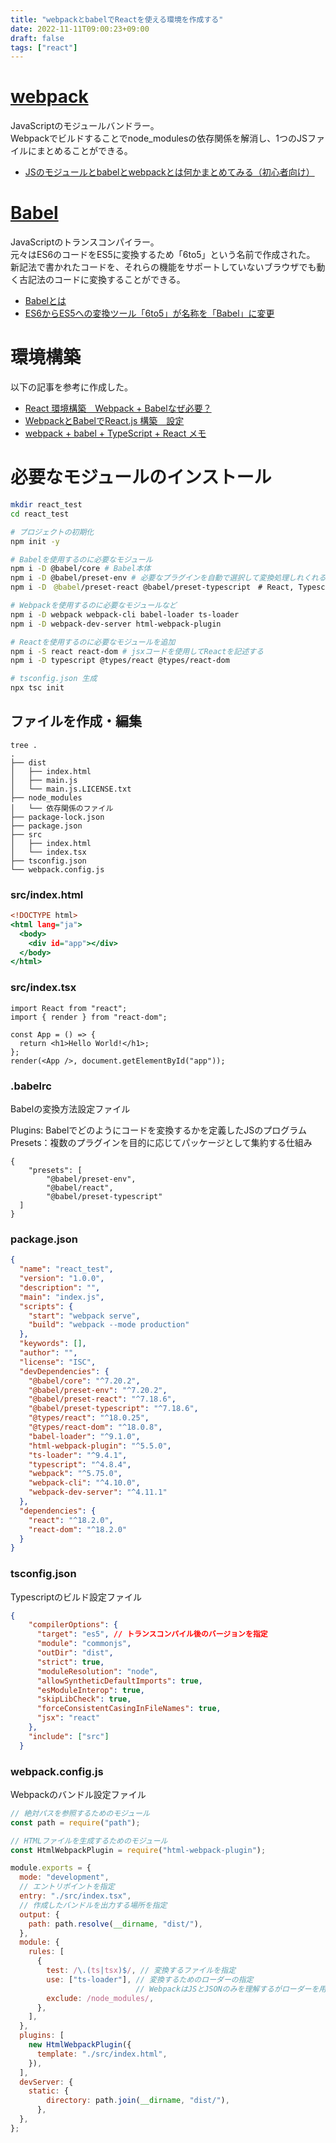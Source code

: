 ```yaml
---
title: "webpackとbabelでReactを使える環境を作成する"
date: 2022-11-11T09:00:23+09:00
draft: false
tags: ["react"] 
---
```

<!--more-->

# [webpack](https://webpack.js.org)
JavaScriptのモジュールバンドラー。  
Webpackでビルドすることでnode_modulesの依存関係を解消し、1つのJSファイルにまとめることができる。
- [JSのモジュールとbabelとwebpackとは何かまとめてみる（初心者向け）](https://codezine.jp/article/detail/8500)

# [Babel](https://babeljs.io)
JavaScriptのトランスコンパイラー。  
元々はES6のコードをES5に変換するため「6to5」という名前で作成された。  
新記法で書かれたコードを、それらの機能をサポートしていないブラウザでも動く古記法のコードに変換することができる。

- [Babelとは](https://www.codegrid.net/articles/2015-babel-1/#toc-2)
- [ES6からES5への変換ツール「6to5」が名称を「Babel」に変更](https://codezine.jp/article/detail/8500)

# 環境構築
以下の記事を参考に作成した。
- [React 環境構築　Webpack + Babelなぜ必要？](https://dev-k.hatenablog.com/entry/react-webpack-hatenablog)
- [WebpackとBabelでReact.js 構築　設定](https://dev-k.hatenablog.com/entry/building-react-with-webpack-for-beginners)
- [webpack + babel + TypeScript + React メモ](https://qiita.com/tseno/items/fb53fa13004542ef1b80)

# 必要なモジュールのインストール
```.sh
mkdir react_test
cd react_test

# プロジェクトの初期化
npm init -y

# Babelを使用するのに必要なモジュール
npm i -D @babel/core # Babel本体
npm i -D @babel/preset-env # 必要なプラグインを自動で選択して変換処理しれくれるpresets
npm i -D　@babel/preset-react @babel/preset-typescript　# React, Typescript用

# Webpackを使用するのに必要なモジュールなど
npm i -D webpack webpack-cli babel-loader ts-loader
npm i -D webpack-dev-server html-webpack-plugin

# Reactを使用するのに必要なモジュールを追加
npm i -S react react-dom # jsxコードを使用してReactを記述する
npm i -D typescript @types/react @types/react-dom

# tsconfig.json 生成
npx tsc init

```

##  ファイルを作成・編集
```
tree .
.
├── dist
│   ├── index.html
│   ├── main.js
│   └── main.js.LICENSE.txt
├── node_modules
│   └── 依存関係のファイル
├── package-lock.json
├── package.json
├── src
│   ├── index.html
│   └── index.tsx
├── tsconfig.json
└── webpack.config.js
```

### src/index.html
```index.html
<!DOCTYPE html>
<html lang="ja">
  <body>
    <div id="app"></div>
  </body>
</html>

```

### src/index.tsx
```index.tsx
import React from "react";
import { render } from "react-dom";

const App = () => {
  return <h1>Hello World!</h1>;
};
render(<App />, document.getElementById("app"));
```

### .babelrc
Babelの変換方法設定ファイル

Plugins: Babelでどのようにコードを変換するかを定義したJSのプログラム  
Presets：複数のプラグインを目的に応じてパッケージとして集約する仕組み
```.babelrc
{
    "presets": [
        "@babel/preset-env",
        "@babel/react",
        "@babel/preset-typescript"
  ]
}
```

### package.json
```package.json
{
  "name": "react_test",
  "version": "1.0.0",
  "description": "",
  "main": "index.js",
  "scripts": {
    "start": "webpack serve",
    "build": "webpack --mode production"
  },
  "keywords": [],
  "author": "",
  "license": "ISC",
  "devDependencies": {
    "@babel/core": "^7.20.2",
    "@babel/preset-env": "^7.20.2",
    "@babel/preset-react": "^7.18.6",
    "@babel/preset-typescript": "^7.18.6",
    "@types/react": "^18.0.25",
    "@types/react-dom": "^18.0.8",
    "babel-loader": "^9.1.0",
    "html-webpack-plugin": "^5.5.0",
    "ts-loader": "^9.4.1",
    "typescript": "^4.8.4",
    "webpack": "^5.75.0",
    "webpack-cli": "^4.10.0",
    "webpack-dev-server": "^4.11.1"
  },
  "dependencies": {
    "react": "^18.2.0",
    "react-dom": "^18.2.0"
  }
}

```

### tsconfig.json
Typescriptのビルド設定ファイル
```tsconfig.json
{
    "compilerOptions": {
      "target": "es5", // トランスコンパイル後のバージョンを指定
      "module": "commonjs",
      "outDir": "dist",
      "strict": true,
      "moduleResolution": "node",
      "allowSyntheticDefaultImports": true,
      "esModuleInterop": true,
      "skipLibCheck": true,
      "forceConsistentCasingInFileNames": true,
      "jsx": "react"
    },
    "include": ["src"]
  }

```
### webpack.config.js
Webpackのバンドル設定ファイル
```webpack.config.js
// 絶対パスを参照するためのモジュール
const path = require("path");

// HTMLファイルを生成するためのモジュール
const HtmlWebpackPlugin = require("html-webpack-plugin");

module.exports = {
  mode: "development",
  // エントリポイントを指定
  entry: "./src/index.tsx",
  // 作成したバンドルを出力する場所を指定
  output: {
    path: path.resolve(__dirname, "dist/"), 
  },
  module: {
    rules: [
      {
        test: /\.(ts|tsx)$/, // 変換するファイルを指定
        use: ["ts-loader"], // 変換するためのローダーの指定
                            // WebpackはJSとJSONのみを理解するがローダーを用いることでほかのファイルを理解できるようになる。
        exclude: /node_modules/,
      },
    ],
  },
  plugins: [
    new HtmlWebpackPlugin({
      template: "./src/index.html",
    }),
  ],
  devServer: {
    static: {
        directory: path.join(__dirname, "dist/"),
      },
  },
};
```
